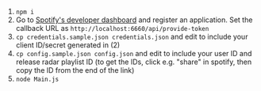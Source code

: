 1) `npm i`
2) Go to [Spotify's developer dashboard](https://developer.spotify.com/dashboard/applications) and register an application. Set the callback URL as `http://localhost:6660/api/provide-token`
3) `cp credentials.sample.json credentials.json` and edit to include your client ID/secret generated in (2)
4) `cp config.sample.json config.json` and edit to include your user ID and release radar playlist ID (to get the IDs, click e.g. "share" in spotify, then copy the ID from the end of the link)
5) `node Main.js`
